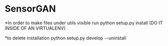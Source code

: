 # SensorGAN

*In order to make files under utils visible run     python setup.py install (DO IT INSIDE OF AN VIRTUALENV)

*to delete installation 
    python setup.py develop --uninstall